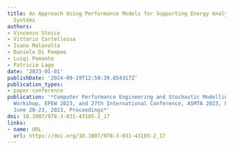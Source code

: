 ```yaml
---
title: An Approach Using Performance Models for Supporting Energy Analysis of Software
  Systems
authors:
- Vincenzo Stoico
- Vittorio Cortellessa
- Ivano Malavolta
- Daniele Di Pompeo
- Luigi Pomante
- Patricia Lago
date: '2023-01-01'
publishDate: '2024-09-19T12:50:39.854317Z'
publication_types:
- paper-conference
publication: '*Computer Performance Engineering and Stochastic Modelling - 19th European
  Workshop, EPEW 2023, and 27th International Conference, ASMTA 2023, Florence, Italy,
  June 20-23, 2023, Proceedings*'
doi: 10.1007/978-3-031-43185-2_17
links:
- name: URL
  url: https://doi.org/10.1007/978-3-031-43185-2_17
---
```

